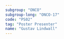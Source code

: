 ```yaml
---
subgroup: "ONCO"
subgroup-long: "ONCO-17"
code: "PS02"
tag: "Poster Presenter"
name: "Gustav Lindwall"
---
```

